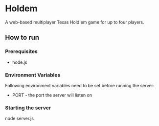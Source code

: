 # Holdem
A web-based multiplayer Texas Hold'em game for up to four players.

## How to run
### Prerequisites 
* node.js

### Environment Variables
Following environment variables need to be set before running the server:
* PORT - the port the server will listen on

### Starting the server
node server.js

